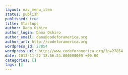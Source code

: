 ```yaml
---
layout: nav_menu_item
status: publish
published: true
title: Startups
author: Dana Oshiro
author_login: Dana Oshiro
author_email: dana@codeforamerica.org
author_url: http://codeforamerica.org
wordpress_id: 27854
wordpress_url: http://www.codeforamerica.org/?p=27854
date: 2013-11-22 18:56:24.000000000 +00:00
categories: []
tags: []
---
```


